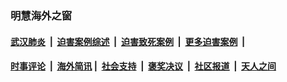 
### 明慧海外之窗

####  [武汉肺炎](indexes/365.md?t=05111601) &nbsp;|&nbsp;  [迫害案例综述](indexes/328.md?t=05111601) &nbsp;|&nbsp; [迫害致死案例](indexes/277.md?t=05111601)  &nbsp;|&nbsp; [更多迫害案例](indexes/81.md?t=05111601)  &nbsp;|&nbsp; 
####  [时事评论](indexes/19.md?t=05111601) &nbsp;|&nbsp; [海外简讯](indexes/245.md?t=05111601)&nbsp;|&nbsp;  [社会支持](indexes/140.md?t=05111601) &nbsp;|&nbsp; [褒奖决议](indexes/282.md?t=05111601) &nbsp;|&nbsp; [社区报道](indexes/91.md?t=05111601)  &nbsp;|&nbsp; [天人之间](indexes/78.md?t=05111601) 

